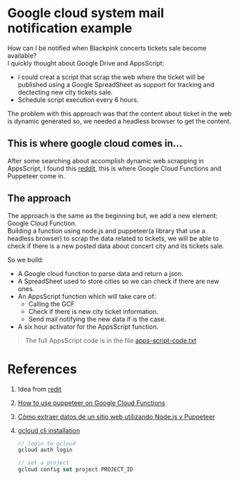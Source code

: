 # Google cloud system mail notification example  

How can I be notified when Blackpink concerts tickets sale become available?  
I quickly thought about Google Drive and AppsScript:  
 * I could creat a script that scrap the web where the ticket will be published using a Google SpreadSheet as support for tracking and dectecting new city tickets sale.  
 * Schedule script execution every 6 hours.  

The problem with this approach was that the content about ticket in the web is dynamic generated so, we needed a headless browser to get the content.

## This is where google cloud comes in...
After some searching about accomplish dynamic web scrapping in AppsScript, I found this [reddit](https://www.reddit.com/r/GoogleAppsScript/comments/o1ccmy/comment/h22ulnf/?utm_source=share&utm_medium=web2x&context=3), this is where Google Cloud Functions and Puppeteer come in.  

## The approach
The approach is the same as the beginning but, we add a new element: Google Cloud Function.  
Building a function using node.js and puppeteer(a library that use a headless browser) to scrap the data related to tickets, we will be able to check if there is a new posted data about concert city and its tickets sale.

So we build:  
- A Google cloud function to parse data and return a json.
- A SpreadSheet used to store cities so we can check if there are new ones.
- An AppsScript function which will take care of:
    * Calling the GCF
    * Check if there is new city ticket information.
    * Send mail notifying the new data if is the case.
- A six hour activator for the AppsScript function.

>The full AppsScript code is in the file [apps-script-code.txt](./apps-script-code.txt)


# References  
1. Idea from [redit](https://www.reddit.com/r/GoogleAppsScript/comments/o1ccmy/comment/h22ulnf/?utm_source=share&utm_medium=web2x&context=3)
2. [How to use puppeteer on Google Cloud Functions](https://www.youtube.com/watch?v=i8THvr03FaY)

3. [Cómo extraer datos de un sitio web utilizando Node.js y Puppeteer](https://www.digitalocean.com/community/tutorials/how-to-scrape-a-website-using-node-js-and-puppeteer-es)

4. [gcloud cli installation](https://cloud.google.com/sdk/docs/install)

    ```javascript
    // login to gcloud 
    gcloud auth login

    // set a project
    gcloud config set project PROJECT_ID

    ```
